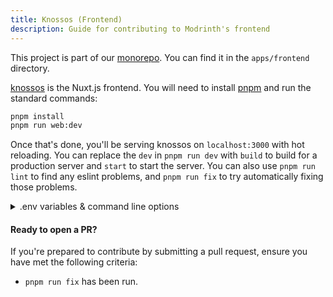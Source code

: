 ```yaml
---
title: Knossos (Frontend)
description: Guide for contributing to Modrinth's frontend
---
```


This project is part of our [monorepo](https://github.com/modrinth/code). You can find it in the `apps/frontend` directory.

[knossos] is the Nuxt.js frontend. You will need to install [pnpm] and run the standard commands:

```bash
pnpm install
pnpm run web:dev
```

Once that's done, you'll be serving knossos on `localhost:3000` with hot reloading. You can replace the `dev` in `pnpm run dev` with `build` to build for a production server and `start` to start the server. You can also use `pnpm run lint` to find any eslint problems, and `pnpm run fix` to try automatically fixing those problems.

<details>
<summary>.env variables & command line options</summary>

#### Basic configuration

`SITE_URL`: The URL of the site (used for auth redirects). Default: `http://localhost:3000`
`BASE_URL`: The base URL for the API. Default: `https://staging-api.modrinth.com/v2/`
`BROWSER_BASE_URL`: The base URL for the API used in the browser. Default: `https://staging-api.modrinth.com/v2/`

</details>

#### Ready to open a PR?

If you're prepared to contribute by submitting a pull request, ensure you have met the following criteria:

- `pnpm run fix` has been run.

[knossos]: https://github.com/modrinth/code/tree/main/apps/frontend
[pnpm]: https://pnpm.io
